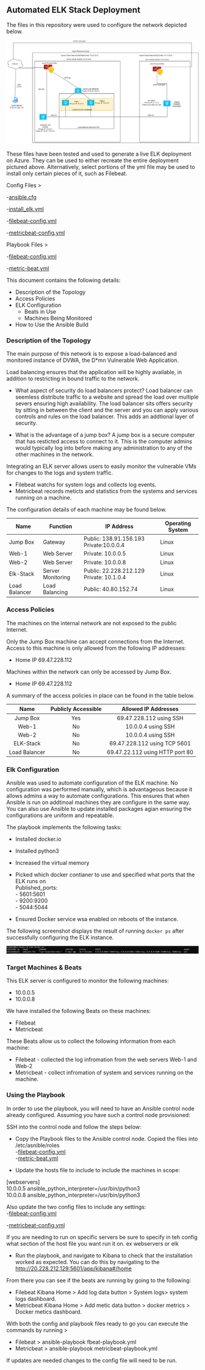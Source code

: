 ## Automated ELK Stack Deployment

The files in this repository were used to configure the network depicted below.

![Elk Network Diagram](/Images/Cloud_Network_diag_Redteam_Jeremy_Bird.png)

These files have been tested and used to generate a live ELK deployment on Azure. They can be used to either recreate the entire deployment pictured above. Alternatively, select portions of the yml file may be used to install only certain pieces of it, such as Filebeat.

Config Files >

-[ansible.cfg ](/Ansible/Ansible.cfg)

-[install_elk.yml ](/Ansible/install-elk.yml)

-[filebeat-config.yml ](/Ansible/files/filebeat-config.yml)

-[metricbeat-config.yml ](/Ansible/files/metricbeat-config.yml)

Playbook Files >

-[filebeat-config.yml ](/Ansible/role/filebeat-playbook.yml)

-[metric-beat.yml ](/Ansible/files/metricbeat-playbook.yml)

This document contains the following details:
- Description of the Topology
- Access Policies
- ELK Configuration
  - Beats in Use
  - Machines Being Monitored
- How to Use the Ansible Build


### Description of the Topology

The main purpose of this network is to expose a load-balanced and monitored instance of DVWA, the D*mn Vulnerable Web Application.

Load balancing ensures that the application will be highly available, in addition to restricting in bound traffic to the network.

- What aspect of security do load balancers protect? 
Load balancer can seemless distribute traffic to a website and spread the load over multiple severs ensuring high availability. The load balancer sits offers security by sitting in between the client and the server and you can apply various controls and rules on the load balancer. This adds an addtional layer of security.

- What is the advantage of a jump box?
A jump box is a secure computer that has resticted access to connect to it. This is the computer admins would typically log into before making any administration to any of the other machines in the network.

Integrating an ELK server allows users to easily monitor the vulnerable VMs for changes to the logs and system traffic.

- Filebeat watchs for system logs and collects log events.<br>
- Metricbeat records meticts and statistics from the systems and services running on a machine.

The configuration details of each machine may be found below.


| Name          | Function          | IP Address                               | Operating System |
|---------------|-------------------|------------------------------------------|------------------|
| Jump Box      | Gateway           | Public: 138.91.156.193 Private:10.0.0.4  | Linux            |
| Web-1         | Web Server        | Private: 10.0.0.5                        | Linux            |
| Web-2         | Web Server        | Private: 10.0.0.8                        | Linux            |
| Elk-Stack     | Server Monitoring | Public: 22.228.212.129 Private: 10.1.0.4 | Linux            |
| Load Balancer | Load Balancing    | Public: 40.80.152.74                     | Linux            |

### Access Policies

The machines on the internal network are not exposed to the public Internet. 

Only the Jump Box machine can accept connections from the Internet. Access to this machine is only allowed from the following IP addresses:<br>
- Home IP 69.47.228.112

Machines within the network can only be accessed by Jump Box.<br>
- Home IP 69.47.228.112

A summary of the access policies in place can be found in the table below.

|      Name     | Publicly Accessible |       Allowed IP Addresses      |
|:-------------:|:-------------------:|:-------------------------------:|
| Jump Box      | Yes                 | 69.47.228.112 using SSH         |
| Web-1         | No                  | 10.0.0.4 using SSH              |
| Web-2         | No                  | 10.0.0.4 using SSH              |
| ELK-Stack     | No                  | 69.47.228.112 using TCP 5601    |
| Load Balancer | No                  | 69.47.22.112 using HTTP port 80 |

### Elk Configuration

Ansible was used to automate configuration of the ELK machine. No configuration was performed manually, which is advantageous because it allows admins a way to automate configurations.  This ensures that when Ansible is run on addtinoal machines they are configure in the same way. You can also use Ansible to update installed packages agian ensuring the configurations are uniform and repeatable.

The playbook implements the following tasks:
- Installed docker.io
- Installed python3 
- Increased the virtual memory
- Picked which docker contianer to use and specified what ports that the ELK runs on <br>
		Published_ports:<br>
			  -  5601:5601<br>
			  -  9200:9200<br>
			  -  5044:5044<br>
		  
- Ensured Docker service wsa enabled on reboots of the instance.

The following screenshot displays the result of running `docker ps` after successfully configuring the ELK instance.

![Elk docker PS](/Images/docker_ps.png)

### Target Machines & Beats
This ELK server is configured to monitor the following machines:<br>
- 10.0.0.5
- 10.0.0.8

We have installed the following Beats on these machines:<br>
- Filebeat
- Metricbeat

These Beats allow us to collect the following information from each machine:
- Filebeat - collected the log infromation from the web servers Web-1 and Web-2 <br>
- Metricbeat - collect infromation of system and services running on the machine. 

### Using the Playbook
In order to use the playbook, you will need to have an Ansible control node already configured. Assuming you have such a control node provisioned: 

SSH into the control node and follow the steps below:
- Copy the Playbook files to the Ansible control node. Copied the files into /etc/asnible/roles<br>
-[filebeat-config.yml ](/Ansible/role/filebeat-playbook.yml)<br>
-[metric-beat.yml ](/Ansible/files/metricbeat-playbook.yml)

- Update the hosts file to include to include the machines in scope:<BR>

[webservers]<br>
10.0.0.5 ansible_python_interpreter=/usr/bin/python3<BR>
10.0.0.8 ansible_python_interpreter=/usr/bin/python3<BR>

Also update the two config files to include any settings: <br> 
-[filebeat-config.yml ](/Ansible/files/filebeat-config.yml)<br>

-[metricbeat-config.yml ](/Ansible/files/metricbeat-config.yml)<br>

If you are needing to run on specific servers be sure to specify in teh config what section of the host file you want run it on. ex webservers or elk

- Run the playbook, and navigate to Kibana to check that the installation worked as expected. You can do this by navigating to the http://20.228.212.129:5601/app/kibana#/home

From there you can see if the beats are running by going to the following: <br>
- Filebeat Kibana Home > Add log data button > System logs> system logs dashboard. <br>
- Metricbeat Kibana Home > Add metic data button > docker metrics > Docker metics dashboard.  <br>

With both the config and playbook files ready to go you can execute the commands by running > <BR>
- Filebeat > ansible-playbook fbeat-playbook.yml
- Metricbeat > ansible-playbook metricbeat-playbook.yml

If updates are needed changes to the config file will need to be run. 


